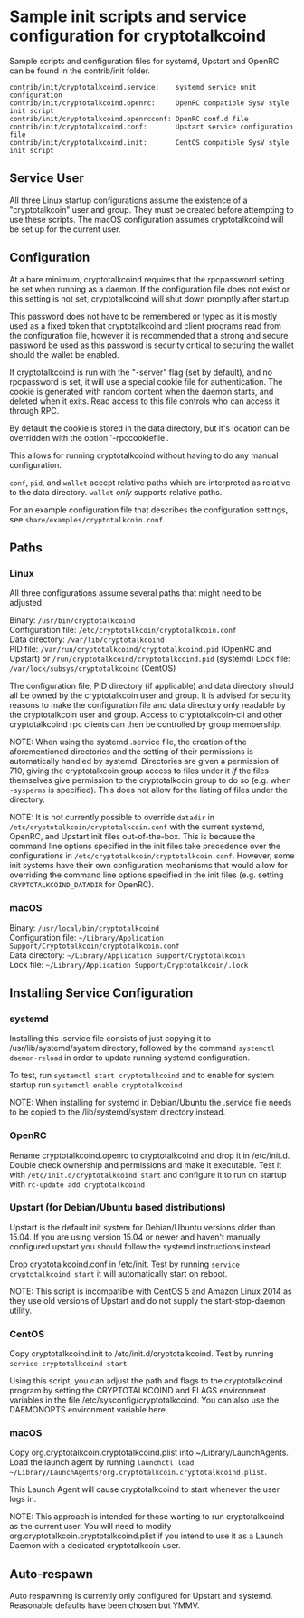 Sample init scripts and service configuration for cryptotalkcoind
==========================================================

Sample scripts and configuration files for systemd, Upstart and OpenRC
can be found in the contrib/init folder.

    contrib/init/cryptotalkcoind.service:    systemd service unit configuration
    contrib/init/cryptotalkcoind.openrc:     OpenRC compatible SysV style init script
    contrib/init/cryptotalkcoind.openrcconf: OpenRC conf.d file
    contrib/init/cryptotalkcoind.conf:       Upstart service configuration file
    contrib/init/cryptotalkcoind.init:       CentOS compatible SysV style init script

Service User
---------------------------------

All three Linux startup configurations assume the existence of a "cryptotalkcoin" user
and group.  They must be created before attempting to use these scripts.
The macOS configuration assumes cryptotalkcoind will be set up for the current user.

Configuration
---------------------------------

At a bare minimum, cryptotalkcoind requires that the rpcpassword setting be set
when running as a daemon.  If the configuration file does not exist or this
setting is not set, cryptotalkcoind will shut down promptly after startup.

This password does not have to be remembered or typed as it is mostly used
as a fixed token that cryptotalkcoind and client programs read from the configuration
file, however it is recommended that a strong and secure password be used
as this password is security critical to securing the wallet should the
wallet be enabled.

If cryptotalkcoind is run with the "-server" flag (set by default), and no rpcpassword is set,
it will use a special cookie file for authentication. The cookie is generated with random
content when the daemon starts, and deleted when it exits. Read access to this file
controls who can access it through RPC.

By default the cookie is stored in the data directory, but it's location can be overridden
with the option '-rpccookiefile'.

This allows for running cryptotalkcoind without having to do any manual configuration.

`conf`, `pid`, and `wallet` accept relative paths which are interpreted as
relative to the data directory. `wallet` *only* supports relative paths.

For an example configuration file that describes the configuration settings,
see `share/examples/cryptotalkcoin.conf`.

Paths
---------------------------------

### Linux

All three configurations assume several paths that might need to be adjusted.

Binary:              `/usr/bin/cryptotalkcoind`  
Configuration file:  `/etc/cryptotalkcoin/cryptotalkcoin.conf`  
Data directory:      `/var/lib/cryptotalkcoind`  
PID file:            `/var/run/cryptotalkcoind/cryptotalkcoind.pid` (OpenRC and Upstart) or `/run/cryptotalkcoind/cryptotalkcoind.pid` (systemd)
Lock file:           `/var/lock/subsys/cryptotalkcoind` (CentOS)  

The configuration file, PID directory (if applicable) and data directory
should all be owned by the cryptotalkcoin user and group.  It is advised for security
reasons to make the configuration file and data directory only readable by the
cryptotalkcoin user and group.  Access to cryptotalkcoin-cli and other cryptotalkcoind rpc clients
can then be controlled by group membership.

NOTE: When using the systemd .service file, the creation of the aforementioned
directories and the setting of their permissions is automatically handled by
systemd. Directories are given a permission of 710, giving the cryptotalkcoin group
access to files under it _if_ the files themselves give permission to the
cryptotalkcoin group to do so (e.g. when `-sysperms` is specified). This does not allow
for the listing of files under the directory.

NOTE: It is not currently possible to override `datadir` in
`/etc/cryptotalkcoin/cryptotalkcoin.conf` with the current systemd, OpenRC, and Upstart init
files out-of-the-box. This is because the command line options specified in the
init files take precedence over the configurations in
`/etc/cryptotalkcoin/cryptotalkcoin.conf`. However, some init systems have their own
configuration mechanisms that would allow for overriding the command line
options specified in the init files (e.g. setting `CRYPTOTALKCOIND_DATADIR` for
OpenRC).

### macOS

Binary:              `/usr/local/bin/cryptotalkcoind`  
Configuration file:  `~/Library/Application Support/Cryptotalkcoin/cryptotalkcoin.conf`  
Data directory:      `~/Library/Application Support/Cryptotalkcoin`  
Lock file:           `~/Library/Application Support/Cryptotalkcoin/.lock`  

Installing Service Configuration
-----------------------------------

### systemd

Installing this .service file consists of just copying it to
/usr/lib/systemd/system directory, followed by the command
`systemctl daemon-reload` in order to update running systemd configuration.

To test, run `systemctl start cryptotalkcoind` and to enable for system startup run
`systemctl enable cryptotalkcoind`

NOTE: When installing for systemd in Debian/Ubuntu the .service file needs to be copied to the /lib/systemd/system directory instead.

### OpenRC

Rename cryptotalkcoind.openrc to cryptotalkcoind and drop it in /etc/init.d.  Double
check ownership and permissions and make it executable.  Test it with
`/etc/init.d/cryptotalkcoind start` and configure it to run on startup with
`rc-update add cryptotalkcoind`

### Upstart (for Debian/Ubuntu based distributions)

Upstart is the default init system for Debian/Ubuntu versions older than 15.04. If you are using version 15.04 or newer and haven't manually configured upstart you should follow the systemd instructions instead.

Drop cryptotalkcoind.conf in /etc/init.  Test by running `service cryptotalkcoind start`
it will automatically start on reboot.

NOTE: This script is incompatible with CentOS 5 and Amazon Linux 2014 as they
use old versions of Upstart and do not supply the start-stop-daemon utility.

### CentOS

Copy cryptotalkcoind.init to /etc/init.d/cryptotalkcoind. Test by running `service cryptotalkcoind start`.

Using this script, you can adjust the path and flags to the cryptotalkcoind program by
setting the CRYPTOTALKCOIND and FLAGS environment variables in the file
/etc/sysconfig/cryptotalkcoind. You can also use the DAEMONOPTS environment variable here.

### macOS

Copy org.cryptotalkcoin.cryptotalkcoind.plist into ~/Library/LaunchAgents. Load the launch agent by
running `launchctl load ~/Library/LaunchAgents/org.cryptotalkcoin.cryptotalkcoind.plist`.

This Launch Agent will cause cryptotalkcoind to start whenever the user logs in.

NOTE: This approach is intended for those wanting to run cryptotalkcoind as the current user.
You will need to modify org.cryptotalkcoin.cryptotalkcoind.plist if you intend to use it as a
Launch Daemon with a dedicated cryptotalkcoin user.

Auto-respawn
-----------------------------------

Auto respawning is currently only configured for Upstart and systemd.
Reasonable defaults have been chosen but YMMV.
